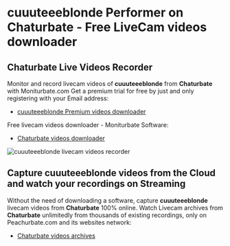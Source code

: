 # cuuuteeeblonde Performer on Chaturbate - Free LiveCam videos downloader

## Chaturbate Live Videos Recorder

Monitor and record livecam videos of **cuuuteeeblonde** from **Chaturbate** with Moniturbate.com
Get a premium trial for free by just and only registering with your Email address:
* [cuuuteeeblonde Premium videos downloader](https://moniturbate.com/request-demo-licence-key.html)

Free livecam videos downloader - Moniturbate Software:
* [Chaturbate videos downloader](https://moniturbate.com/moniturbate-download-software.html)

![cuuuteeeblonde livecam videos recorder](https://peachurnet.com/templates/moniturbate-software.png)


## Capture cuuuteeeblonde videos from the Cloud and watch your recordings on Streaming

Without the need of downloading a software, capture **cuuuteeeblonde** livecam videos from **Chaturbate** 100% online.
Watch Livecam archives from **Chaturbate** unlimitedly from thousands of existing recordings, only on Peachurbate.com and its websites network:
* [Chaturbate videos archives](https://peachurnet.com/)